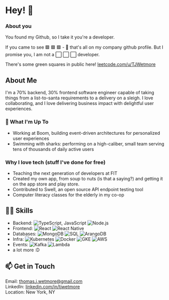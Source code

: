 # Hey! 👋
### About you
You found my Github, so I take it you're a developer.

If you came to see 🟩 🟩 🟩 - 😬 that's all on my company github profile. But I promise you, I am not a ⬜️ ⬜️ ⬜️ developer.

There's some green squares in public here! [leetcode.com/u/TJWetmore](https://leetcode.com/u/TJWetmore/)

## About Me
I'm a 70% backend, 30% frontend software engineer capable of taking things from a list-to-santa requirements to a delivery on a sleigh. I love collaborating, and I love delivering business impact with delightful user experiences. 

### 🚀 What I'm Up To
- Working at Boom, building event-driven architectures for personalized user experiences
- Swimming with sharks: performing on a high-caliber, small team serving tens of thousands of daily active users 

### Why I love tech (stuff I've done for free)
- Teaching the next generation of developers at FIT
- Created my own app, from soup to nuts (is that a saying?) and getting it on the app store and play store.
- Contributed to Swell, an open source API endpoint testing tool
- Computer literacy classes for the elderly in my co-op


## 👨‍💻 Skills
- Backend: ![TypeScript, JavaScript](https://img.shields.io/badge/-TypeScript-3178C6?style=flat-square&logo=typescript&logoColor=white) ![Node.js](https://img.shields.io/badge/-Node.js-339933?style=flat-square&logo=node.js&logoColor=white) 
- Frontend: ![React](https://img.shields.io/badge/-React-61DAFB?style=flat-square&logo=react&logoColor=black) ![React Native](https://img.shields.io/badge/-React_Native-61DAFB?style=flat-square&logo=react&logoColor=black) 
- Databases: ![MongoDB](https://img.shields.io/badge/-MongoDB-47A248?style=flat-square&logo=mongodb&logoColor=white) ![SQL](https://img.shields.io/badge/-SQL-4479A1?style=flat-square&logo=postgresql&logoColor=white)
![ArangoDB](https://img.shields.io/badge/-ArangoDB-DDE072?style=flat-square&logo=arangodb&logoColor=black)
- Infra: ![Kubernetes](https://img.shields.io/badge/-Kubernetes-326CE5?style=flat-square&logo=kubernetes&logoColor=white) ![Docker](https://img.shields.io/badge/-Docker-2496ED?style=flat-square&logo=docker&logoColor=white) ![GKE](https://img.shields.io/badge/-GKE-4285F4?style=flat-square&logo=google-cloud&logoColor=white) ![AWS](https://img.shields.io/badge/-AWS-232F3E?style=flat-square&logo=amazon-aws&logoColor=white)
- Events: ![Kafka](https://img.shields.io/badge/-Kafka-231F20?style=flat-square&logo=apache-kafka&logoColor=white) ![Lambda](https://img.shields.io/badge/-Lambda-FF9900?style=flat-square&logo=aws-lambda&logoColor=black)
- a lot more :D

## 📫 Get in Touch
Email: thomas.j.wetmore@gmail.com
</br>
LinkedIn: [linkedin.com/in/tjwetmore](https://www.linkedin.com/in/tjwetmore) 
</br>
Location: New York, NY
